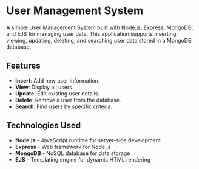 # User Management System

A simple User Management System built with Node.js, Express, MongoDB, and EJS for managing user data. This application supports inserting, viewing, updating, deleting, and searching user data stored in a MongoDB database.

## Features

- **Insert**: Add new user information.
- **View**: Display all users.
- **Update**: Edit existing user details.
- **Delete**: Remove a user from the database.
- **Search**: Find users by specific criteria.

## Technologies Used

- **Node.js** - JavaScript runtime for server-side development
- **Express** - Web framework for Node.js
- **MongoDB** - NoSQL database for data storage
- **EJS** - Templating engine for dynamic HTML rendering
